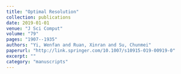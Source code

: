 ```yaml
---
title: "Optimal Resolution"
collection: publications
date: 2019-01-01
venue: "J Sci Comput"
volume: "79"
pages: "1907--1935"
authors: "Yi, Wenfan and Ruan, Xinran and Su, Chunmei"
paperurl: "http://link.springer.com/10.1007/s10915-019-00919-0"
excerpt: ""
category: "manuscripts"
---
```

